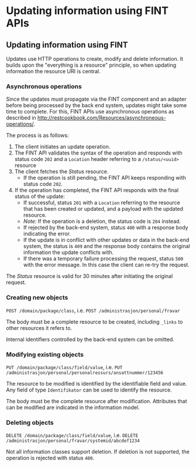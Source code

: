# Updating information using FINT APIs

## Updating information using FINT

Updates use HTTP operations to create, modify and delete information.  It builds upon the "everything
is a resource" principle, so when updating information the resource URI is central.

### Asynchronous operations

Since the updates must propagate via the FINT component and an adapter before being processed by the
back end system, updates might take some time to complete.  For this, FINT APIs use asynchronous
operations as described in http://restcookbook.com/Resources/asynchroneous-operations/.

The process is as follows:

1. The client initiates an update operation.
1. The FINT API validates the syntax of the operation and responds with status code `202` and a `Location` 
   header referring to a `/status/<uuid>` resource
1. The client fetches the *Status* resource.
   - If the operation is still pending, the FINT API keeps responding with status code `202`.
1. If the operation has completed, the FINT API responds with the final status of the update:
   - If successful, status `201` with a `Location` referring to the resource that has been
     created or updated, and a payload with the updated resource.
   - _Note:_ If the operation is a deletion, the status code is `204` instead.
   - If rejected by the back-end system, status `400` with a response body indicating the error.
   - If the update is in conflict with other updates or data in the back-end system, the status
     is `409` and the response body contains the original information the update conflicts with.
   - If there was a temporary failure processing the request, status `500` with the
     error message.
      In this case the client can re-try the request.

The *Status* resource is valid for 30 minutes after initiating the original request.

### Creating new objects

`POST /domain/package/class`, i.e. 
`POST /administrasjon/personal/fravar`

The body must be a complete resource to be created, including `_links` to other resources it refers to.

Internal identifiers controlled by the back-end system can be omitted.

### Modifying existing objects

`PUT /domain/package/class/field/value`, i.e. `PUT /administrasjon/personal/personalressurs/ansattnummer/123456`

The resource to be modified is identified by the identifiable field and value.
Any field of type `Identifikator` can be used to identify the resource.

The body must be the complete resource after modification.
Attributes that can be modified are indicated in the information model.

### Deleting objects

`DELETE /domain/package/class/field/value`, i.e. `DELETE /administrasjon/personal/fravar/systemid/abcdef1234`

Not all information classes support deletion.
If deletion is not supported, the operation is rejected with status `400`.
